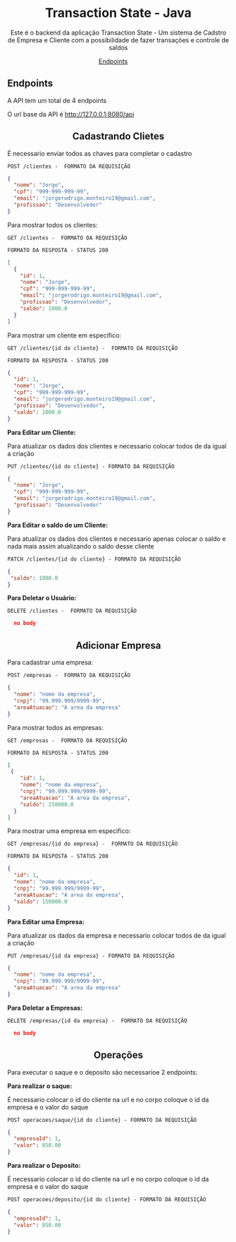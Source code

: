 
<h1 align="center">Transaction State - Java</h1>

<p align="center">Este é o backend da aplicação Transaction State - Um sistema de Cadstro de Empresa e Cliente com a possibilidade de fazer transações e controle de saldos</p>


<p align="center">
  <a href="#endpoints">Endpoints</a>&nbsp;&nbsp;&nbsp;&nbsp;&nbsp;&nbsp;
</p>

## **Endpoints**

A API tem um total de 4 endpoints

O url base da API é http://127.0.0.1:8080/api

<h2 align ='center'> Cadastrando Clietes </h2>

É necessario enviar todos as chaves para completar o cadastro

`POST /clientes -  FORMATO DA REQUISIÇÃO`
```json
{
  "nome": "Jorge",
  "cpf": "999-999-999-99",
  "email": "jorgerodrigo.monteiro19@gmail.com",
  "profissao": "Desenvolvedor"
}
```

Para mostrar todos os clientes: 

`GET /clientes -  FORMATO DA REQUISIÇÃO`

`FORMATO DA RESPOSTA - STATUS 200`

```json
[
  {
    "id": 1,
    "nome": "Jorge",
    "cpf": "999-999-999-99",
    "email": "jorgerodrigo.monteiro19@gmail.com",
    "profissao": "Desenvolvedor",
    "saldo": 1000.0
  }
]
```

Para mostrar um cliente em especifico: 

`GET /clientes/{id do cliente} -  FORMATO DA REQUISIÇÃO`

`FORMATO DA RESPOSTA - STATUS 200`

```json
{
  "id": 1,
  "nome": "Jorge",
  "cpf": "999-999-999-99",
  "email": "jorgerodrigo.monteiro19@gmail.com",
  "profissao": "Desenvolvedor",
  "saldo": 1000.0
}
```

<b>Para Editar um Cliente:</b>

Para atualizar os dados dos clientes e necessario colocar todos de da igual a criação

`PUT /clientes/{id do cliente} - FORMATO DA REQUISIÇÃO`
```json
{
  "nome": "Jorge",
  "cpf": "999-999-999-99",
  "email": "jorgerodrigo.monteiro19@gmail.com",
  "profissao": "Desenvolvedor"
}
```

<b>Para Editar o saldo de um Cliente:</b>

Para atualizar os dados dos clientes e necessario apenas colocar o saldo e nada mais assim atualizando o saldo desse cliente

`PATCH /clientes/{id do cliente} - FORMATO DA REQUISIÇÃO`
```json
{
 "saldo": 1000.0
}
```


<b>Para Deletar o Usuário:</b>


`DELETE /clientes -  FORMATO DA REQUISIÇÃO`

```json
  no body
```



<h2 align ='center'> Adicionar Empresa </h2>

Para cadastrar uma empresa: 

`POST /empresas -  FORMATO DA REQUISIÇÃO`
```json
{
  "nome": "nome da empresa",
  "cnpj": "99.999.999/9999-99",
  "areaAtuacao": "A area da empresa"
}
```

Para mostrar todos as empresas: 

`GET /empresas -  FORMATO DA REQUISIÇÃO`

`FORMATO DA RESPOSTA - STATUS 200`

```json
[
 {
    "id": 1,
    "nome": "nome da empresa",
    "cnpj": "99.999.999/9999-99",
    "areaAtuacao": "A area da empresa",
    "saldo": 150000.0
  }
]
```

Para mostrar uma empresa em especifico: 

`GET /empresas/{id do empresa} -  FORMATO DA REQUISIÇÃO`

`FORMATO DA RESPOSTA - STATUS 200`

```json
{
  "id": 1,
  "nome": "nome da empresa",
  "cnpj": "99.999.999/9999-99",
  "areaAtuacao": "A area da empresa",
  "saldo": 150000.0
}
```

<b>Para Editar uma Empresa:</b>

Para atualizar os dados da empresa e necessario colocar todos de da igual a criação

`PUT /empresas/{id da empresa} - FORMATO DA REQUISIÇÃO`
```json
{
  "nome": "nome da empresa",
  "cnpj": "99.999.999/9999-99",
  "areaAtuacao": "A area da empresa"
}
```


<b>Para Deletar a Empresas:</b>


`DELETE /empresas/{id da empresa} -  FORMATO DA REQUISIÇÃO`

```json
  no body
```
<h2 align ='center'> Operações </h2>

Para executar o saque e o deposito são necessarioe 2 endpoints:

<b>Para realizar o saque:</b>

É necessario colocar o id do cliente na url e no corpo coloque o id da empresa e o valor do saque

`POST operacoes/saque/{id do cliente} - FORMATO DA REQUISIÇÃO`
```json
{
  "empresaId": 1,
  "valor": 850.00
}
```

<b>Para realizar o Deposito:</b>

É necessario colocar o id do cliente na url e no corpo coloque o id da empresa e o valor do saque

`POST operacoes/deposito/{id do cliente} - FORMATO DA REQUISIÇÃO`
```json
{
  "empresaId": 1,
  "valor": 850.00
}
```
